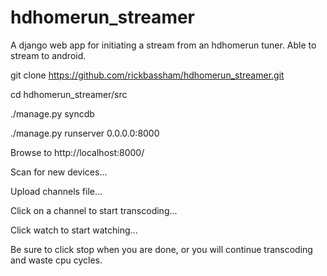 hdhomerun_streamer
==================

A django web app for initiating a stream from an hdhomerun tuner. Able to stream to android.

git clone https://github.com/rickbassham/hdhomerun_streamer.git

cd hdhomerun_streamer/src

./manage.py syncdb

./manage.py runserver 0.0.0.0:8000

Browse to http://localhost:8000/

Scan for new devices...

Upload channels file...

Click on a channel to start transcoding...

Click watch to start watching...

Be sure to click stop when you are done, or you will continue transcoding and waste cpu cycles.
